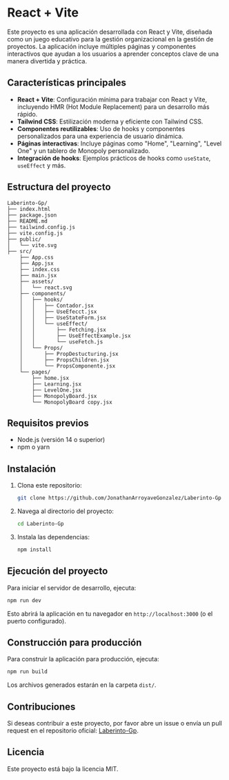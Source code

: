 # React + Vite

Este proyecto es una aplicación desarrollada con React y Vite, diseñada como un juego educativo para la gestión organizacional en la gestión de proyectos. La aplicación incluye múltiples páginas y componentes interactivos que ayudan a los usuarios a aprender conceptos clave de una manera divertida y práctica.

## Características principales

- **React + Vite**: Configuración mínima para trabajar con React y Vite, incluyendo HMR (Hot Module Replacement) para un desarrollo más rápido.
- **Tailwind CSS**: Estilización moderna y eficiente con Tailwind CSS.
- **Componentes reutilizables**: Uso de hooks y componentes personalizados para una experiencia de usuario dinámica.
- **Páginas interactivas**: Incluye páginas como "Home", "Learning", "Level One" y un tablero de Monopoly personalizado.
- **Integración de hooks**: Ejemplos prácticos de hooks como `useState`, `useEffect` y más.

## Estructura del proyecto

```
Laberinto-Gp/
├── index.html
├── package.json
├── README.md
├── tailwind.config.js
├── vite.config.js
├── public/
│   └── vite.svg
├── src/
    ├── App.css
    ├── App.jsx
    ├── index.css
    ├── main.jsx
    ├── assets/
    │   └── react.svg
    ├── components/
    │   ├── hooks/
    │   │   ├── Contador.jsx
    │   │   ├── UseEfecct.jsx
    │   │   ├── UseStateForm.jsx
    │   │   └── useEffect/
    │   │       ├── Fetching.jsx
    │   │       ├── UseEffectExample.jsx
    │   │       └── useFetch.js
    │   └── Props/
    │       ├── PropDestucturing.jsx
    │       ├── PropsChildren.jsx
    │       └── PropsComponente.jsx
    └── pages/
        ├── home.jsx
        ├── Learning.jsx
        ├── LevelOne.jsx
        ├── MonopolyBoard.jsx
        └── MonopolyBoard copy.jsx
```

## Requisitos previos

- Node.js (versión 14 o superior)
- npm o yarn

## Instalación

1. Clona este repositorio:
   ```bash
   git clone https://github.com/JonathanArroyaveGonzalez/Laberinto-Gp
   ```
2. Navega al directorio del proyecto:
   ```bash
   cd Laberinto-Gp
   ```
3. Instala las dependencias:
   ```bash
   npm install
   ```

## Ejecución del proyecto

Para iniciar el servidor de desarrollo, ejecuta:
```bash
npm run dev
```
Esto abrirá la aplicación en tu navegador en `http://localhost:3000` (o el puerto configurado).

## Construcción para producción

Para construir la aplicación para producción, ejecuta:
```bash
npm run build
```
Los archivos generados estarán en la carpeta `dist/`.

## Contribuciones

Si deseas contribuir a este proyecto, por favor abre un issue o envía un pull request en el repositorio oficial: [Laberinto-Gp](https://github.com/JonathanArroyaveGonzalez/Laberinto-Gp).

## Licencia

Este proyecto está bajo la licencia MIT.
